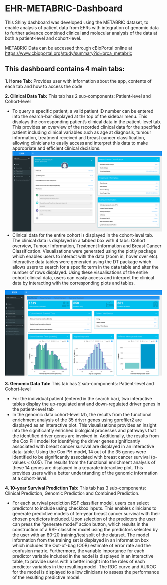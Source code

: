 # EHR-METABRIC-Dashboard
This Shiny dashboard was developed using the METABRIC dataset, to enable analysis of patient data from EHRs with integration of genomic data to further advance combined clinical and molecular analysis of the data at both a patient-level and cohort-level.

METABRIC Data can be accessed through cBioPortal online at https://www.cbioportal.org/study/summary?id=brca_metabric

## This dashboard contains 4 main tabs:
**1. Home Tab:** Provides user with information about the app, contents of each tab and how to access the code

**2. Clinical Data Tab:** This tab has 2 sub-components: Patient-level and Cohort-level

- To query a specific patient, a valid patient ID number can be entered into the search-bar displayed at the top of the sidebar menu. This displays the
corresponding patient’s clinical data in the patient-level tab. This provides an overview of the recorded clinical data for the specified patient including
clinical variables such as age at diagnosis, tumour information, treatment received and breast cancer classification, allowing clinicians to easily access and interpret this data to make appropriate and efficient clinical decisions.
![ClinicalPatient](clinical_patient.png)
- Clinical data for the entire cohort is displayed in the cohort-level tab. The clinical data is displayed in a tabbed box with 4 tabs: Cohort overview, Tumour Information, Treatment Information and Breast Cancer Classification. Visualisations were generated using the plotly package which enables users to interact with the data (zoom in, hover over etc). Interactive data tables were generated using the DT package which allows users to search for a specific term in the data table and alter the number of rows displayed. Using these visualisations of the entire cohort clinical data, users can easily access and interpret the clinical data by interacting with the corresponding plots and tables.

![ClinicalTab](clinical_tab.png)

**3. Genomic Data Tab:** This tab has 2 sub-components: Patient-level and Cohort-level

- For the individual patient (entered in the search bar), two interactive tables display the up-regulated and and down-regulated driver genes in the patient-level tab
- In the genomic data cohort-level tab, the results from the functional enrichment analysis of the 35 driver genes using gprofiler2 are displayed as an interactive plot. This visualisations provides an insight into the significantly enriched biological processes and pathways that the identified driver genes are involved in. Additionally, the results from the Cox PH model for identifying the driver genes significantly associated with breast cancer survival are displayed in an interactive data-table. Using the Cox PH model, 14 out of the 35 genes were identified to be significantly associated with breast cancer survival (p-values < 0.05). The results from the functional enrichment analysis of these 14 genes are displayed in a separate interactive plot. This provides users with a better understanding of the genomic information at a cohort-level.

**4. 10-year Survival Prediction Tab:** This tab has 3 sub-components: Clinical Prediction, Genomic Prediction and Combined Prediction.

- For each survival prediction RSF classifier model, users can select predictors to include using checkbox inputs. This enables clinicians to generate predictive models of ten-year breast cancer survival with their chosen predictors included. Upon selection of the predictors the user can press the “generate model” action button, which results in the construction of a RSF classifier model using the predictors selected by the user with an 80-20 training/test split of the dataset. The model information from the training set is displayed in an information box which includes the Out-of-bag (OOB) estimate of error rate and the confusion matrix. Furthermore, the variable importance for each predictor variable included in the model is displayed in an interactive table, to provide users with a better insight into the roles of each predictor variables in the resulting model. The ROC curve and AUROC for the model is displayed to allow clinicians to assess the performance of the resulting predictive model.
